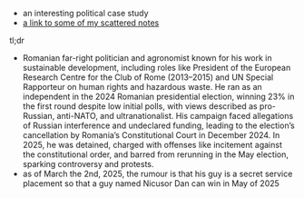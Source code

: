 - an interesting political case study
- [a link to some of my scattered notes](https://robertus.craft.me/Uuwr2SB6VRSfGH)


tl;dr
 - Romanian far-right politician and agronomist known for his work in sustainable development, including roles like President of the European Research Centre for the Club of Rome (2013–2015) and UN Special Rapporteur on human rights and hazardous waste. He ran as an independent in the 2024 Romanian presidential election, winning 23% in the first round despite low initial polls, with views described as pro-Russian, anti-NATO, and ultranationalist. His campaign faced allegations of Russian interference and undeclared funding, leading to the election’s cancellation by Romania’s Constitutional Court in December 2024. In 2025, he was detained, charged with offenses like incitement against the constitutional order, and barred from rerunning in the May election, sparking controversy and protests.
- as of March the 2nd, 2025, the rumour is that his guy is a secret service placement so that a guy named Nicusor Dan can win in May of 2025